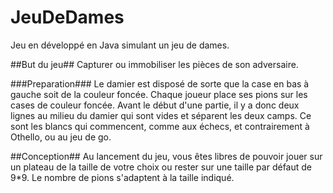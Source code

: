 # JeuDeDames

Jeu en développé en Java simulant un jeu de dames.

##But du jeu##
Capturer ou immobiliser les pièces de son adversaire.

###Preparation###
Le damier est disposé de sorte que la case en bas à gauche soit de la couleur foncée.
Chaque joueur place ses pions sur les cases de couleur foncée. Avant le début d'une partie, il y a donc deux lignes au milieu du damier qui sont vides et séparent les deux camps.
Ce sont les blancs qui commencent, comme aux échecs, et contrairement à Othello, ou au jeu de go.

##Conception##
Au lancement du jeu, vous êtes libres de pouvoir jouer sur un plateau de la taille de votre choix ou rester sur une taille par défaut de 9*9.
Le nombre de pions s'adaptent à la taille indiqué.
